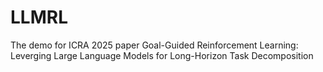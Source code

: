 # LLMRL
The demo for ICRA 2025 paper Goal-Guided Reinforcement Learning: Leverging Large Language Models for Long-Horizon Task Decomposition
